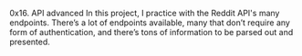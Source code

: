 0x16. API advanced
In this project, I practice with the Reddit API's many endpoints. There’s a lot of endpoints available, many that don’t require any form of authentication, and there’s tons of information to be parsed out and presented.

